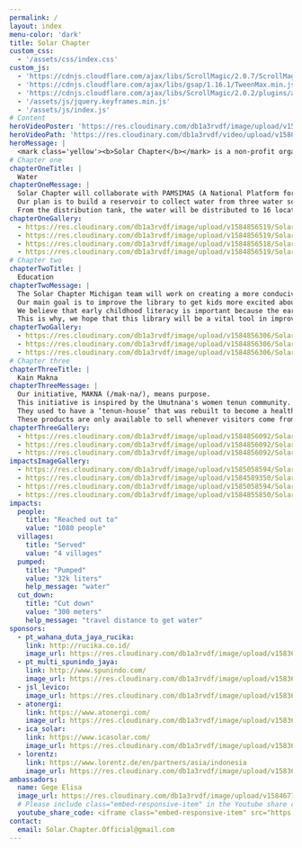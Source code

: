```yaml
---
permalink: /
layout: index
menu-color: 'dark'
title: Solar Chapter
custom_css:
  - '/assets/css/index.css'
custom_js: 
  - 'https://cdnjs.cloudflare.com/ajax/libs/ScrollMagic/2.0.7/ScrollMagic.min.js'
  - 'https://cdnjs.cloudflare.com/ajax/libs/gsap/1.16.1/TweenMax.min.js'
  - 'https://cdnjs.cloudflare.com/ajax/libs/ScrollMagic/2.0.2/plugins/animation.gsap.js'
  - '/assets/js/jquery.keyframes.min.js'
  - '/assets/js/index.js'
# Content
heroVideoPoster: 'https://res.cloudinary.com/db1a3rvdf/image/upload/v1584848854/Solar%20Chapter%20Website/homepage/landing/poster_xz6jr4_n0kiep.jpg'
heroVideoPath: 'https://res.cloudinary.com/db1a3rvdf/video/upload/v1580872118/Solar%20Chapter%20Website/homepage/landing/landing_video_r6hcta.mp4'
heroMessage: |
  <mark class='yellow'><b>Solar Chapter</b></mark> is a non-profit organization formed by students from various universities. We are committed to <mark class='yellow'><b>helping and developing remote areas in Indonesia</b></mark> through sustainable methods.
# Chapter one
chapterOneTitle: |
  Water
chapterOneMessage: |
  Solar Chapter will collaborate with PAMSIMAS (A National Platform for Rural Water Supply and Sanitation) to provide easier access for clean water.
  Our plan is to build a reservoir to collect water from three water sources, which will then deliver the water to the distribution tank near the village by using solar pumps.
  From the distribution tank, the water will be distributed to 16 locations across the village.
chapterOneGallery:
  - https://res.cloudinary.com/db1a3rvdf/image/upload/v1584856519/Solar%20Chapter%20Website/homepage/chapter_one_section/RK_06730_ncuzmu_mahcw0.jpg
  - https://res.cloudinary.com/db1a3rvdf/image/upload/v1584856519/Solar%20Chapter%20Website/homepage/chapter_one_section/DSC04948_d34t6z_lwqmtq.jpg
  - https://res.cloudinary.com/db1a3rvdf/image/upload/v1584856518/Solar%20Chapter%20Website/homepage/chapter_one_section/RK_06058_rdgu9x_f44wnb.jpg
  - https://res.cloudinary.com/db1a3rvdf/image/upload/v1584856519/Solar%20Chapter%20Website/homepage/chapter_one_section/RK_06078_hiwlz5_jltzyi.jpg
# Chapter two
chapterTwoTitle: |
  Education
chapterTwoMessage: |
  The Solar Chapter Michigan team will work on creating a more conducive learning environment for the children of Desa Umutnana and Desa As Manulea in SDN As Manulea.
  Our main goal is to improve the library to get kids more excited about being in school and also giving them access to learning materials out of class.
  We believe that early childhood literacy is important because the earlier a person has access to information, the more efficient that access will be.
  This is why, we hope that this library will be a vital tool in improving the literacy skills of the future generation.
chapterTwoGallery:
  - https://res.cloudinary.com/db1a3rvdf/image/upload/v1584856306/Solar%20Chapter%20Website/homepage/chapter_two_section/DSC02009_iaszge_zyq6yp.jpg
  - https://res.cloudinary.com/db1a3rvdf/image/upload/v1584856306/Solar%20Chapter%20Website/homepage/chapter_two_section/DSC01647_yn7ssj_dqynnd.jpg
  - https://res.cloudinary.com/db1a3rvdf/image/upload/v1584856306/Solar%20Chapter%20Website/homepage/chapter_two_section/DSC01612_s3blwk_khygjz.jpg
# Chapter three
chapterThreeTitle: |
  Kain Makna
chapterThreeMessage: |
  Our initiative, MAKNA (/mak·na/), means purpose.
  This initiative is inspired by the Umutnana's women tenun community. Consisting of 20 village women, their work is to weave and produce tenun products.
  They used to have a ‘tenun-house’ that was rebuilt to become a health clinic (Puskesmas) due to not able to sell their products to a market or a distributor.
  These products are only available to sell whenever visitors come from the neighboring city of Kupang or given as gifts to government officials.
chapterThreeGallery: 
  - https://res.cloudinary.com/db1a3rvdf/image/upload/v1584856092/Solar%20Chapter%20Website/homepage/chapter_three_section/RK_05564_harw4a_hgc16r.jpg
  - https://res.cloudinary.com/db1a3rvdf/image/upload/v1584856092/Solar%20Chapter%20Website/homepage/chapter_three_section/RK_05582_xwsoei_avl03q.jpg
  - https://res.cloudinary.com/db1a3rvdf/image/upload/v1584856092/Solar%20Chapter%20Website/homepage/chapter_three_section/RK_05616_b3qzjc_nisgb9.jpg
impactsImageGallery:
  - https://res.cloudinary.com/db1a3rvdf/image/upload/v1585058594/Solar%20Chapter%20Website/homepage/impacts/10F2042A-912F-43B6-8DC2-9AC8DC0C7E5F_mposyz.jpg
  - https://res.cloudinary.com/db1a3rvdf/image/upload/v1584589350/Solar%20Chapter%20Website/homepage/impacts/dda40f43-6423-41dc-aea3-7d5c2d1f139b_c8xns6.jpg
  - https://res.cloudinary.com/db1a3rvdf/image/upload/v1585058594/Solar%20Chapter%20Website/homepage/impacts/RK_06058_yzyefp.jpg
  - https://res.cloudinary.com/db1a3rvdf/image/upload/v1584855850/Solar%20Chapter%20Website/homepage/impacts/DSC01723_t8v0qa_ycwbmr.jpg
impacts:
  people: 
    title: "Reached out to"
    value: "1080 people"
  villages:
    title: "Served"
    value: "4 villages"
  pumped:
    title: "Pumped"
    value: "32k liters"
    help_message: "water"
  cut_down:
    title: "Cut down"
    value: "300 meters"
    help_message: "travel distance to get water"
sponsors:
  - pt_wahana_duta_jaya_rucika:
    link: http://rucika.co.id/
    image_url: https://res.cloudinary.com/db1a3rvdf/image/upload/v1583622486/Solar%20Chapter%20Website/homepage/sponsors/wahana_duta_jaya_rucika_ocskdp.png
  - pt_multi_spunindo_jaya:
    link: http://www.spunindo.com/
    image_url: https://res.cloudinary.com/db1a3rvdf/image/upload/v1583622486/Solar%20Chapter%20Website/homepage/sponsors/spunindo_koisat.png
  - jsl_levico:
    image_url: https://res.cloudinary.com/db1a3rvdf/image/upload/v1583622976/Solar%20Chapter%20Website/homepage/sponsors/levico_e9qgbv.png
  - atonergi:
    link: https://www.atonergi.com/
    image_url: https://res.cloudinary.com/db1a3rvdf/image/upload/v1583622486/Solar%20Chapter%20Website/homepage/sponsors/atonergi_ed08aj.png
  - ica_solar:
    link: https://www.icasolar.com/
    image_url: https://res.cloudinary.com/db1a3rvdf/image/upload/v1583622486/Solar%20Chapter%20Website/homepage/sponsors/icasolar_uco6bo.png
  - lorentz:
    link: https://www.lorentz.de/en/partners/asia/indonesia
    image_url: https://res.cloudinary.com/db1a3rvdf/image/upload/v1583622486/Solar%20Chapter%20Website/homepage/sponsors/lorentz_bpbndl.png
ambassadors:
  name: Gege Elisa
  image_url: https://res.cloudinary.com/db1a3rvdf/image/upload/v1584677025/Solar%20Chapter%20Website/homepage/ambassadors/gege_vbf9nk.png
  # Please include class="embed-responsive-item" in the Youtube share code. See below as example
  youtube_share_code: <iframe class="embed-responsive-item" src="https://www.youtube.com/embed/u3DOELevIkg?start=9" frameborder="0" allow="accelerometer; autoplay; encrypted-media; gyroscope; picture-in-picture" allowfullscreen></iframe>
contact:
  email: Solar.Chapter.Official@gmail.com
---
```


